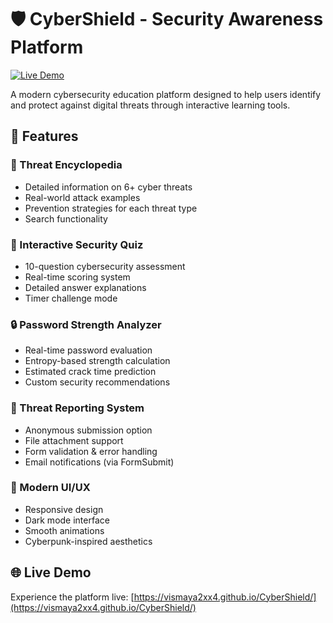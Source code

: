 # 🛡️ CyberShield - Security Awareness Platform

[![Live Demo](https://img.shields.io/badge/Live%20Demo-🌐%20Visit%20Site-cyan.svg)](https://vismaya2xx4.github.io/CyberShield/)

A modern cybersecurity education platform designed to help users identify and protect against digital threats through interactive learning tools.

## 🌟 Features

### 🧠 Threat Encyclopedia
- Detailed information on 6+ cyber threats
- Real-world attack examples
- Prevention strategies for each threat type
- Search functionality

### 🧪 Interactive Security Quiz
- 10-question cybersecurity assessment
- Real-time scoring system
- Detailed answer explanations
- Timer challenge mode

### 🔒 Password Strength Analyzer
- Real-time password evaluation
- Entropy-based strength calculation
- Estimated crack time prediction
- Custom security recommendations

### 📝 Threat Reporting System
- Anonymous submission option
- File attachment support
- Form validation & error handling
- Email notifications (via FormSubmit)

### 🎨 Modern UI/UX
- Responsive design
- Dark mode interface
- Smooth animations
- Cyberpunk-inspired aesthetics

## 🌐 Live Demo  
Experience the platform live: [https://vismaya2xx4.github.io/CyberShield/](https://vismaya2xx4.github.io/CyberShield/)
